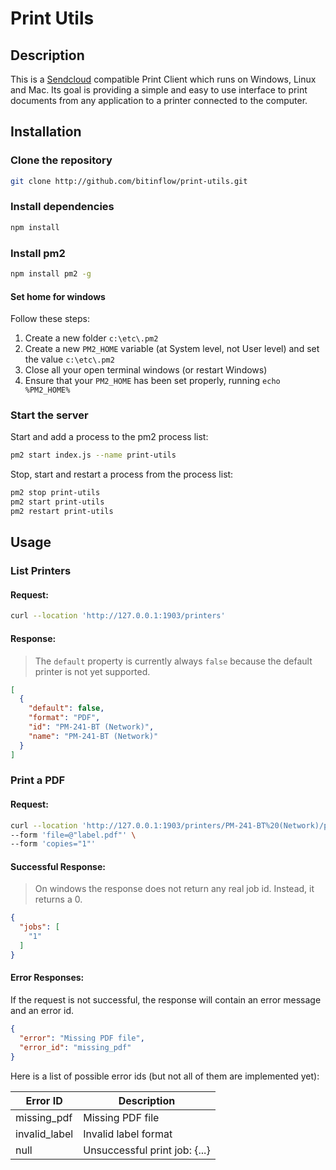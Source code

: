 # Print Utils

## Description

This is a [Sendcloud](https://www.sendcloud.com) compatible Print Client which runs on Windows, Linux and Mac. Its goal
is providing a simple and easy to use interface to print documents from any application to a printer connected to the
computer.

## Installation

### Clone the repository

```bash
git clone http://github.com/bitinflow/print-utils.git
```

### Install dependencies

```bash
npm install
```

### Install pm2

```bash
npm install pm2 -g
```

#### Set home for windows

Follow these steps:

1. Create a new folder `c:\etc\.pm2`
2. Create a new `PM2_HOME` variable (at System level, not User level) and set the value `c:\etc\.pm2`
3. Close all your open terminal windows (or restart Windows)
4. Ensure that your `PM2_HOME` has been set properly, running `echo %PM2_HOME%`

### Start the server

Start and add a process to the pm2 process list:

```bash
pm2 start index.js --name print-utils
```

Stop, start and restart a process from the process list:

```bash
pm2 stop print-utils
pm2 start print-utils
pm2 restart print-utils
```

## Usage

### List Printers

#### Request:

```bash
curl --location 'http://127.0.0.1:1903/printers'
```

#### Response:

> The `default` property is currently always `false` because the default printer is not yet supported.

```json
[
  {
    "default": false,
    "format": "PDF",
    "id": "PM-241-BT (Network)",
    "name": "PM-241-BT (Network)"
  }
]
```

### Print a PDF

#### Request:

```bash
curl --location 'http://127.0.0.1:1903/printers/PM-241-BT%20(Network)/print' \
--form 'file=@"label.pdf"' \
--form 'copies="1"'
```

#### Successful Response:

> On windows the response does not return any real job id. Instead, it returns a 0.

```json
{
  "jobs": [
    "1"
  ]
}
```

#### Error Responses:

If the request is not successful, the response will contain an error message and an error id.

```json
{
  "error": "Missing PDF file",
  "error_id": "missing_pdf"
}
```

Here is a list of possible error ids (but not all of them are implemented yet):

| Error ID      | Description                   |
|---------------|-------------------------------|
| missing_pdf   | Missing PDF file              |
| invalid_label | Invalid label format          |
| null          | Unsuccessful print job: {...} |